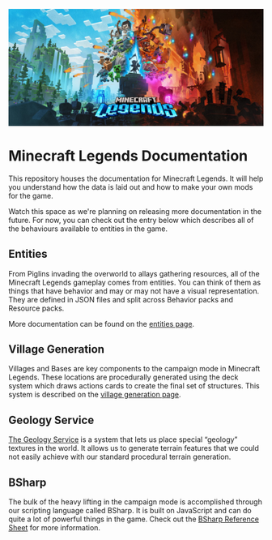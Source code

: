 ![Minecraft Legends Logo](images/minecraftlegends_logo.jpg)
# Minecraft Legends Documentation
This repository houses the documentation for Minecraft Legends. It will help you understand how the data is laid out and how to make your own mods for the game.

Watch this space as we're planning on releasing more documentation in the future. For now, you can check out the entry below which describes all of the behaviours available to entities in the game.

## Entities
From Piglins invading the overworld to allays gathering resources, all of the Minecraft Legends gameplay comes from entities. You can think of them as things that have behavior and may or may not have a visual representation. They are defined in JSON files and split across Behavior packs and Resource packs.

More documentation can be found on the [entities page](Entities.md).

## Village Generation
Villages and Bases are key components to the campaign mode in Minecraft Legends. These locations are procedurally generated using the deck system which draws actions cards to create the final set of structures. This system is described on the [village generation page](VillageGeneration.md).

## Geology Service
[The Geology Service](GeologyService.md) is a system that lets us place special “geology” textures in the world. It allows us to generate terrain features that we could not easily achieve with our standard procedural terrain generation.

## BSharp
The bulk of the heavy lifting in the campaign mode is accomplished through our scripting language called BSharp. It is built on JavaScript and can do quite a lot of powerful things in the game. Check out the [BSharp Reference Sheet](BSharpReferenceSheet.md) for more information.
